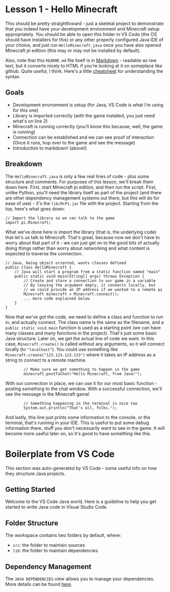 # Lesson 1 - Hello Minecraft
This should be pretty straightfoward - just a skeletal project to demonstrate that you indeed have your development environment and Minecraft setup appropriately.
You should be able to open this folder in VS Code (the OS should have installers for this) or any other properly configured Java IDE of your choice, and just run `HelloMinecraft.java` once you have also opened Minecraft pi edition (this may or may not be installed by default).

Also, note that this `README.md` file itself is in [Markdown](https://en.wikipedia.org/wiki/Markdown) - readable as raw text, but it converts nicely to HTML if you're looking at it on someplace like github.  Quite useful, I think.  Here's a little [cheatsheet](https://www.markdownguide.org/cheat-sheet) for understanding the syntax.

## Goals
- Development environment is setup (for Java, VS Code is what I'm using for this one)
- Library is imported correctly (with the game installed, you just need what's on line 2)
- Minecraft is running correctly (you'll know this because, well, the game is running)
- Connection can be established and we can see proof of interaction (Once it runs, hop over to the game and see the message)
- Introduction to markdown! (above!)

## Breakdown
The `HelloMinecraft.java` is only a few real lines of code - plus some structure and comments.  For purposes of this lesson, we'll break them down here.  First, start Minecraft pi edition, and then run the script.  First, unlike Python, you'll need the library itself as part of the project (and there are other dependency management systems out there, but this will do for ease of use) - it's the `lib/McPi.jar` file with the project.  Starting from the top, here's what goes down:

```
// Import the library so we can talk to the game
import pi.Minecraft;
```

What we've done here is import the library (that is, the underlying code) that let's us talk to Minecraft.  That's great, because now we don't have to worry about that part of it - we can just get on to the good bits of actually doing things rather than worry about networking and what content is expected to traverse the connection.

```
// Java, being object oriented, wants classes defined
public class HelloMinecraft {
    // Java will start a program from a static function named "main"
    public static void main(String[] args) throws Exception {
        // Create and store a connection to our game in a variable
        // By leaving the argument empty, it connects locally, but
        // we could provide an IP address if we wanted to a remote pi
        Minecraft minecraft = Minecraft.connect();
        ... more code explained below
    }
}
```

Now that we've got the code, we need to define a class and function to run in, and actually connect.  The class name is the same as the filename, and a `public static void main` function is used as a starting point (we can have many classes and many functions in the project).  That's just some basic Java structure.  Later on, we get the actual line of code we want.  In this case, `Minecraft.create()` is called without any arguments, so it will connect locally (to `"localhost"`).  You could use something like `Minecraft.create("123.123.123.123")` where it takes an IP address as a string to connect to a remote machine.  

```
        // Make sure we get something to happen in the game
        minecraft.postToChat("Hello Minecraft, from Java!");
```

With our connection in place, we can use it for our most basic function - posting something to the chat window.  With a successful connection, we'll see the message in the Minecraft game!

```
        // Something happening in the terminal is nice too
        System.out.println("That's all, folks.");
```

And lastly, this line just prints some information to the console, or the terminal, that's running in your IDE.  This is useful to put some debug information there, stuff you don't necessarily want to see in the game.  It will become more useful later on, so it's good to have something like this.

# Boilerplate from VS Code

This section was auto-generated by VS Code - some useful info on how they structure Java projects.

## Getting Started

Welcome to the VS Code Java world. Here is a guideline to help you get started to write Java code in Visual Studio Code.

## Folder Structure

The workspace contains two folders by default, where:

- `src`: the folder to maintain sources
- `lib`: the folder to maintain dependencies

## Dependency Management

The `JAVA DEPENDENCIES` view allows you to manage your dependencies. More details can be found [here](https://github.com/microsoft/vscode-java-pack/blob/master/release-notes/v0.9.0.md#work-with-jar-files-directly).

